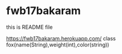 # fwb17bakaram

this is README file


https://fwb17bakaram.herokuapp.com/
class fox(name(String),weight(int),color(string))